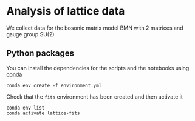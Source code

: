 # Analysis of lattice data

We collect data for the bosonic matrix model BMN with 2 matrices and gauge group SU(2)

## Python packages

You can install the dependencies for the scripts and the notebooks using [conda](https://docs.conda.io/projects/conda/en/latest/)
```shell
conda env create -f environment.yml
```

Check that the `fits` environment has been created and then activate it
```shell
conda env list
conda activate lattice-fits
```
